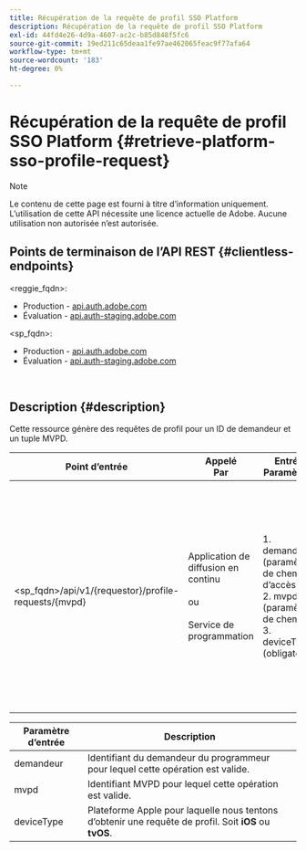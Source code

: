 ```yaml
---
title: Récupération de la requête de profil SSO Platform
description: Récupération de la requête de profil SSO Platform
exl-id: 44fd4e26-4d9a-4607-ac2c-b85d848f5fc6
source-git-commit: 19ed211c65deaa1fe97ae462065feac9f77afa64
workflow-type: tm+mt
source-wordcount: '183'
ht-degree: 0%

---
```


# Récupération de la requête de profil SSO Platform {#retrieve-platform-sso-profile-request}

>[!NOTE]
>
>Le contenu de cette page est fourni à titre d’information uniquement. L’utilisation de cette API nécessite une licence actuelle de Adobe. Aucune utilisation non autorisée n’est autorisée.

## Points de terminaison de l’API REST {#clientless-endpoints}

&lt;reggie_fqdn>:

* Production - [api.auth.adobe.com](http://api.auth.adobe.com/)
* Évaluation - [api.auth-staging.adobe.com](http://api.auth-staging.adobe.com/)

&lt;sp_fqdn>:

* Production - [api.auth.adobe.com](http://api.auth.adobe.com/)
* Évaluation - [api.auth-staging.adobe.com](http://api.auth-staging.adobe.com/)

</br>

## Description {#description}

Cette ressource génère des requêtes de profil pour un ID de demandeur et un tuple MVPD.


| Point d’entrée | Appelé  </br>Par | Entrée   </br>Paramètres | HTTP  </br>Méthode | Réponse | HTTP  </br>Réponse |
| --- | --- | --- | --- | --- | --- |
| &lt;sp_fqdn>/api/v1/{requestor}/profile-requests/{mvpd} | Application de diffusion en continu</br></br>ou</br></br>Service de programmation | 1. demandeur (paramètre de chemin d’accès)</br>2. mvpd (paramètre de chemin)</br>3. deviceType (obligatoire) | GET | La réponse Content-Type est application/octet-stream, car la charge utile réelle est opaque pour l’application cliente.</br></br>La réponse doit être transmise à Platform par l’application.</br></br>Moteur d’authentification unique pour obtenir une authentification unique du profil. | 200 - Succès   </br>400 - Mauvaise requête |


| Paramètre d’entrée | Description |
| --------------- | -------------------------------------------------------------------------------------------------------- |
| demandeur | Identifiant du demandeur du programmeur pour lequel cette opération est valide. |
| mvpd | Identifiant MVPD pour lequel cette opération est valide. |
| deviceType | Plateforme Apple pour laquelle nous tentons d’obtenir une requête de profil.  Soit **iOS** ou **tvOS**. |
